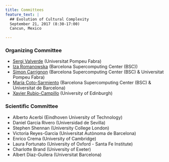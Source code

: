 ```yaml
---
title: Committees
feature_text: |
  ## Evolution of Cultural Complexity
  September 21, 2017 (8:30-17:00)
  Cancun, Mexico 

---
```



### Organizing Committee

-   [Sergi Valverde](mailto:sergi.valverde@upf.edu) (Universitat Pompeu Fabra)
-   [Iza Romanowska](mailto:iza.romanowska@bsc.es) (Barcelona Supercomputing Center (BSC))
-   [Simon Carrignon](mailto:simon.carrignon@bsc.es) (Barcelona Supercomputing Center (BSC) & Universitat Pompeu Fabra)
-   [María Coto-Sarmiento](mailto:maria.coto@bsc.es) (Barcelona Supercomputing Center (BSC) & Universitat de Barcelona)
-   [Xavier Rubio-Campillo](mailto:xavier.rubio@ed.ac.uk) (University of Edinburgh)


### Scientific Committee


-   Alberto Acerbi (Eindhoven University of Technology)
-   Daniel Garcia Rivero (Universidad de Sevilla)
-   Stephen Shennan (University College London)
-   Victoria Reyes-Garcia (Universitat Autònoma de Barcelona)
-   Enrico Crema (University of Cambridge)
-   Laura Fortunato (University of Oxford - Santa Fe Institute)
-   Charlotte Brand (University of Exeter)
-   Albert Diaz-Guilera (Universitat Barcelona) 

<!---


-   Ruth Mace (University College London)

- Robert Boyd (Arizona State University) 
- Mark Collard (Simon Fraser University)
- Bernat Corominas-Murtra (Medical University of Vienna)
- Péter Erdi (Kalamazoo College) 
- Carl Lipo (California State University Long Beach) 
- Mike J. O'Brien (University of Missouri)
- Charles Perreault (Arizona State University)



-->

